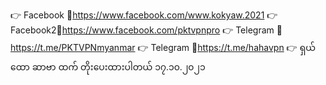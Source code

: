 👉 Facebook 💙https://www.facebook.com/www.kokyaw.2021
👉 Facebook2💙https://www.facebook.com/pktvpnpro
👉 Telegram 💙https://t.me/PKTVPNmyanmar
👉 Telegram 💙https://t.me/hahavpn
👉 ရှယ်ထော ဆာဗာ ထက် တိုးပေးထားပါတယ် ၁၇.၁၀.၂၀၂၁
